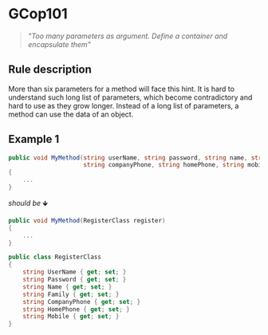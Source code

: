 ﻿# GCop101

> *"Too many parameters as argument. Define a container and encapsulate them"*


## Rule description
More than six parameters for a method will face this hint. 
It is hard to understand such long list of parameters, which become contradictory and hard to use as they grow longer. 
Instead of a long list of parameters, a method can use the data of an object.

## Example 1
```csharp
public void MyMethod(string userName, string password, string name, string family,
                     string companyPhone, string homePhone, string mobile )
{
    ...
}
```
*should be* 🡻

```csharp
public void MyMethod(RegisterClass register)
{
    ...
}

public class RegisterClass
{
    string UserName { get; set; }
    string Password { get; set; }
    string Name { get; set; }
    string Family { get; set; }
    string CompanyPhone { get; set; }
    string HomePhone { get; set; }
    string Mobile { get; set; }   
}
```
